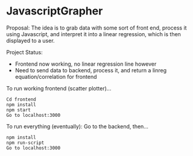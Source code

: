 # JavascriptGrapher

Proposal:
The idea is to grab data with some sort of front end, process it using Javascript, and interpret it into a linear regression, which is then displayed to a user.

Project Status:
- Frontend now working, no linear regression line however
- Need to send data to backend, process it, and return a linreg equation/correlation for frontend

To run working frontend (scatter plotter)...
```
Cd frontend
npm install
npm start
Go to localhost:3000
```


 To run everything (eventually):
 Go to the backend, then... 
```
npm install
npm run-script
Go to localhost:3000
```





